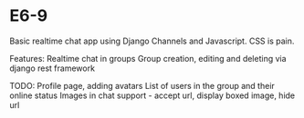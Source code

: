 # E6-9

Basic realtime chat app using Django Channels and Javascript.
CSS is pain.

Features:
Realtime chat in groups
Group creation, editing and deleting via django rest framework

TODO:
Profile page, adding avatars
List of users in the group and their online status
Images in chat support - accept url, display boxed image, hide url
